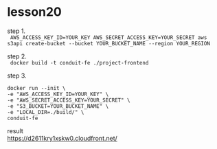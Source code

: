 # lesson20
step 1. </br>
` AWS_ACCESS_KEY_ID=YOUR_KEY AWS_SECRET_ACCESS_KEY=YOUR_SECRET aws s3api create-bucket --bucket YOUR_BUCKET_NAME --region YOUR_REGION`

 step 2. </br>
` docker build -t conduit-fe ./project-frontend`

 step 3.</br>
 ```
docker run --init \
 -e "AWS_ACCESS_KEY_ID=YOUR_KEY" \
 -e "AWS_SECRET_ACCESS_KEY=YOUR_SECRET" \
 -e "S3_BUCKET=YOUR_BUCKET_NAME" \
 -e "LOCAL_DIR=./build/" \
 conduit-fe
```

result </br>
https://d2611kry1xskw0.cloudfront.net/
